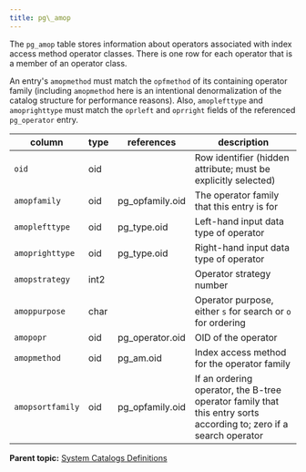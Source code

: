 ```yaml
---
title: pg\_amop 
---
```


The `pg_amop` table stores information about operators associated with index access method operator classes. There is one row for each operator that is a member of an operator class.

An entry's `amopmethod` must match the `opfmethod` of its containing operator family \(including `amopmethod` here is an intentional denormalization of the catalog structure for performance reasons\). Also, `amoplefttype` and `amoprighttype` must match the `oprleft` and `oprright` fields of the referenced `pg_operator` entry.

|column|type|references|description|
|------|----|----------|-----------|
|`oid`|oid| |Row identifier \(hidden attribute; must be explicitly selected\)|
|`amopfamily`|oid|pg\_opfamily.oid|The operator family that this entry is for|
|`amoplefttype`|oid|pg\_type.oid|Left-hand input data type of operator|
|`amoprighttype`|oid|pg\_type.oid|Right-hand input data type of operator|
|`amopstrategy`|int2| |Operator strategy number|
|`amoppurpose`|char| |Operator purpose, either `s` for search or `o` for ordering|
|`amopopr`|oid|pg\_operator.oid|OID of the operator|
|`amopmethod`|oid|pg\_am.oid|Index access method for the operator family|
|`amopsortfamily`|oid|pg\_opfamily.oid|If an ordering operator, the B-tree operator family that this entry sorts according to; zero if a search operator|

**Parent topic:** [System Catalogs Definitions](../system_catalogs/catalog_ref-html.html)

